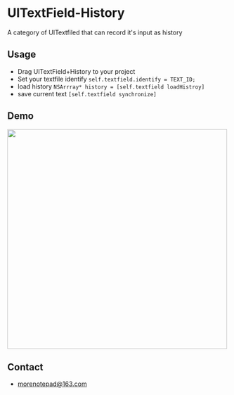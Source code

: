 # UITextField-History
A category of UITextfiled that can record it's input as history

## Usage
* Drag UITextField+History to your project
* Set your textfile identify ```self.textfield.identify = TEXT_ID;```
* load history ```NSArrray* history = [self.textfield loadHistroy]```
* save current text ```[self.textfield synchronize]```


## Demo
<img src="https://github.com/Jameson-zxm/UITextField-History/blob/master/demo.gif" widht="370" height="500">

## Contact
* morenotepad@163.com
